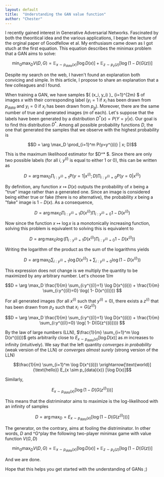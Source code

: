 ```yaml
---
layout: default
title:  "Understanding the GAN value function"
author: "Chester"
---
```


I recently gained interest in Generative Adversarial Networks. Fascinated by both the theoritical idea and the various applications, I began the lecture of the orginal paper of Goodfellow et al. My enthusiasm came down as I got stuch at the first equation. This equation describes the minimax problem that a GAN aims to solve:

$$ \min_G \max_D V(D,G) = \mathbb E_{x \sim p_{data}(x)} [\log D(x)] + \mathbb E _{z \sim p_z (z)} [ \log(1-D(G(z))]$$ 

Despite my search on the web, I haven't found an explanation both convicing and simple. In this article, I propose to share an explanation that a few colleagues and I found.

When training a GAN, we have samples ${ (x_i, y_i) }_ {i=1}^{2m} $ of images $x$ with their corresponding label ($y_i=1$ if $x_i$ has been drawn from $p_{data}$ and $y_i=0$ if $x_i$ has been drawn from $p_g$). Moreover, there are the same number of true and generated images ($m$ of each). Let's suppose that the labels have been generated by a distribution $D^* (x) = P(Y=y | x)$. Our goal is to find this distribution $D^*$. Among all possible probability functions $D$, the one that generated the samples that we observe with the highest probability is

$$D = \arg \max_D \prod_{i=1}^m P(y=y^{(i)} | x; D)$$

This is the maximum likelihood estimator for $D^* $. Since there are only two possible labels (for all $i$, $y^{(i)}$ is equal to either 1 or 0), this can be written as

$$D = \arg \max_D \prod_{i:y^{(i)}=1} P(y=1 | x^{(i)}; D) \prod_{i:y^{(i)}=0} P(y=0 | x^{(i)})$$

By definition, any function $x \mapsto D(x)$ outputs the probability of $x$ being a "true" image rather than a generated one. Since an image is considered being either true or fake (there is no alternative), the probability $x$ being a "fake" image is $1-D(x)$. As a consequence,

$$D = \arg \max_D \prod_{i:y^{(i)}=1} D(x^{(i)}) \prod_{i:y^{(i)}=0} 1- D(x^{(i)})$$

Now since the function $x \mapsto \log x$ is a monotonically increasing function, solving this problem is equivalent to solving this is equivalent to

$$D = \arg \max_D \log \left ( \prod_{i:y^{(i)}=1} D(x^{(i)}) \prod_{i:y^{(i)}=0} 1- D(x^{(i)}) \right )$$

Writing the logarithm of the product as the sum of the logarithms yields

$$D = \arg \max_D  \sum_{i:y^{(i)}=1} \log D(x^{(i)}) + \sum_{i:y^{(i)}=0} \log( 1- D(x^{(i)})) $$

This expression does not change is we multiply the quantity to be maximized by any arbitrary number. Let's choose $1/m$

$$D = \arg \max_D \frac{1}{m} \sum_{i:y^{(i)}=1} \log D(x^{(i)}) + \frac{1}{m} \sum_{i:y^{(i)}=0} \log( 1- D(x^{(i)})) $$

For all generated images (for all $x^{(i)}$ such that $y^{(i)}=0$), there exists a $z^{(i)}$ that has been drawn from $p_z$ such that $x_i = G(z^{(i)})$

$$D = \arg \max_D \frac{1}{m} \sum_{i:y^{(i)}=1} \log D(x^{(i)}) + \frac{1}{m} \sum_{i:y^{(i)}=0} \log( 1- D(G(z^{(i)}))) $$

By the law of large numbers (LLN), $\frac{1}{m} \sum_{i=1}^m \log D(x^{(i)})$ gets arbitrarily close to $E_{x \sim p_{data}(x)} [\log D(x)]$ as $m$ increases to infinity (intuitively). We say that the left quantity *converges in probability* (weak version of the LLN) or *converges almost surely* (strong version of the LLN)

$$\frac{1}{m} \sum_{i=1}^m \log D(x^{(i)}) \xrightarrow[\text{world}]{\text{hello}} E_{x \sim p_{data}(x)} [\log D(x)]$$

Similarly,

$$ E_{x \sim p_{data}(x)} [\log( 1- D(G(z^{(i)})))]$$

This means that the distriminator aims to maximize is the log-likelihood with an infinity of samples

$$ D = \arg \max_D = E_{x \sim p_{data}(x)} [\log( 1- D(G(z^{(i)})))]$$

The generator, on the contrary, aims at fooling the distriminator. In other words, $D$ and ^G^play the following two-player minimax game with value function $V(G,D)$

$$ \min_G \max_D V(D,G) = \mathbb E_{x \sim p_{data}(x)} [\log D(x)] + \mathbb E _{z \sim p_z (z)} [ \log(1-D(G(z))] $$ 

And we are done.

Hope that this helps you get started with the understanding of GANs ;)




